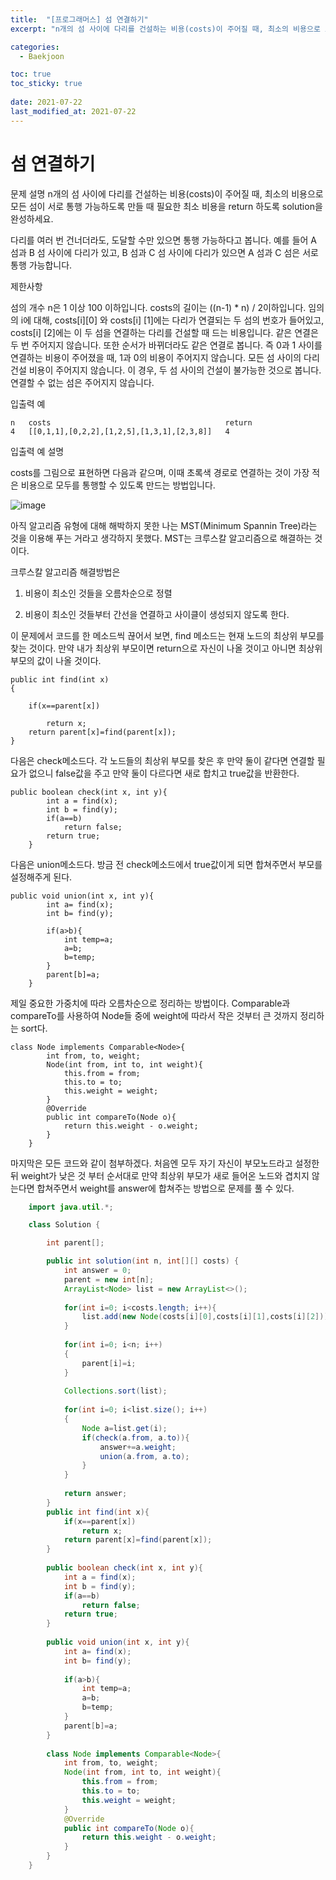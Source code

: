 ```yaml
---
title:  "[프로그래머스] 섬 연결하기"
excerpt: "n개의 섬 사이에 다리를 건설하는 비용(costs)이 주어질 때, 최소의 비용으로 모든 섬이 서로 통행 가능하도록 만들 때 필요한 최소 비용을 return 하도록 solution을 완성하세요."

categories:
  - Baekjoon

toc: true
toc_sticky: true
 
date: 2021-07-22
last_modified_at: 2021-07-22
---
```


# 섬 연결하기

문제 설명
n개의 섬 사이에 다리를 건설하는 비용(costs)이 주어질 때, 최소의 비용으로 모든 섬이 서로 통행 가능하도록 만들 때 필요한 최소 비용을 return 하도록 solution을 완성하세요.

다리를 여러 번 건너더라도, 도달할 수만 있으면 통행 가능하다고 봅니다. 예를 들어 A 섬과 B 섬 사이에 다리가 있고, B 섬과 C 섬 사이에 다리가 있으면 A 섬과 C 섬은 서로 통행 가능합니다.

제한사항

섬의 개수 n은 1 이상 100 이하입니다.
costs의 길이는 ((n-1) * n) / 2이하입니다.
임의의 i에 대해, costs[i][0] 와 costs[i] [1]에는 다리가 연결되는 두 섬의 번호가 들어있고, costs[i] [2]에는 이 두 섬을 연결하는 다리를 건설할 때 드는 비용입니다.
같은 연결은 두 번 주어지지 않습니다. 또한 순서가 바뀌더라도 같은 연결로 봅니다. 즉 0과 1 사이를 연결하는 비용이 주어졌을 때, 1과 0의 비용이 주어지지 않습니다.
모든 섬 사이의 다리 건설 비용이 주어지지 않습니다. 이 경우, 두 섬 사이의 건설이 불가능한 것으로 봅니다.
연결할 수 없는 섬은 주어지지 않습니다.

입출력 예

    n	costs	                                    return
    4	[[0,1,1],[0,2,2],[1,2,5],[1,3,1],[2,3,8]]	4

입출력 예 설명

costs를 그림으로 표현하면 다음과 같으며, 이때 초록색 경로로 연결하는 것이 가장 적은 비용으로 모두를 통행할 수 있도록 만드는 방법입니다.

![image](https://user-images.githubusercontent.com/64392631/126606038-be03c224-fcf5-4edf-bb2a-daa1d4f68f83.png)

아직 알고리즘 유형에 대해 해박하지 못한 나는 MST(Minimum Spannin Tree)라는 것을 이용해 푸는 거라고 생각하지 못했다. MST는 크루스칼 알고리즘으로 해결하는 것이다.

크루스칼 알고리즘 해결방법은

1. 비용이 최소인 것들을 오름차순으로 정렬

2. 비용이 최소인 것들부터 간선을 연결하고 사이클이 생성되지 않도록 한다.
   
이 문제에서 코드를 한 메소드씩 끊어서 보면,
find 메소드는 현재 노드의 최상위 부모를 찾는 것이다. 만약 내가 최상위 부모이면 return으로 자신이 나올 것이고 아니면 최상위 부모의 값이 나올 것이다.

    public int find(int x)
    {
        
        if(x==parent[x])

            return x;
        return parent[x]=find(parent[x]);
    }

다음은 check메소드다. 각 노드들의 최상위 부모를 찾은 후 만약 둘이 같다면 연결할 필요가 없으니 false값을 주고 만약 둘이 다르다면 새로 합치고 true값을 반환한다.

    public boolean check(int x, int y){
            int a = find(x);
            int b = find(y);
            if(a==b)
                return false;
            return true;
        }

다음은 union메소드다. 방금 전 check메소드에서 true값이게 되면 합쳐주면서 부모를 설정해주게 된다.

    public void union(int x, int y){
            int a= find(x);
            int b= find(y);
            
            if(a>b){
                int temp=a;
                a=b;
                b=temp;
            }
            parent[b]=a;
        }

제일 중요한 가중치에 따라 오름차순으로 정리하는 방법이다. Comparable과 compareTo를 사용하여 Node들 중에 weight에 따라서 작은 것부터 큰 것까지 정리하는 sort다.

    class Node implements Comparable<Node>{
            int from, to, weight;
            Node(int from, int to, int weight){
                this.from = from;
                this.to = to;
                this.weight = weight;
            }
            @Override
            public int compareTo(Node o){
                return this.weight - o.weight;
            }
        }

마지막은 모든 코드와 같이 첨부하겠다. 처음엔 모두 자기 자신이 부모노드라고 설정한 뒤 weight가 낮은 것 부터 순서대로 만약 최상위 부모가 새로 들어온 노드와 겹치지 않는다면 합쳐주면서 weight를 answer에 합쳐주는 방법으로 문제를 풀 수 있다.

```java
    import java.util.*;

    class Solution {

        int parent[];

        public int solution(int n, int[][] costs) {
            int answer = 0;
            parent = new int[n];
            ArrayList<Node> list = new ArrayList<>();
            
            for(int i=0; i<costs.length; i++){
                list.add(new Node(costs[i][0],costs[i][1],costs[i][2]));
            }
            
            for(int i=0; i<n; i++)
            {
                parent[i]=i;
            }
            
            Collections.sort(list);
            
            for(int i=0; i<list.size(); i++)
            {
                Node a=list.get(i);
                if(check(a.from, a.to)){
                    answer+=a.weight;
                    union(a.from, a.to);
                }
            }
            
            return answer;
        }
        public int find(int x){
            if(x==parent[x])
                return x;
            return parent[x]=find(parent[x]);
        }
        
        public boolean check(int x, int y){
            int a = find(x);
            int b = find(y);
            if(a==b)
                return false;
            return true;
        }
        
        public void union(int x, int y){
            int a= find(x);
            int b= find(y);
            
            if(a>b){
                int temp=a;
                a=b;
                b=temp;
            }
            parent[b]=a;
        }
        
        class Node implements Comparable<Node>{
            int from, to, weight;
            Node(int from, int to, int weight){
                this.from = from;
                this.to = to;
                this.weight = weight;
            }
            @Override
            public int compareTo(Node o){
                return this.weight - o.weight;
            }
        }
    }
```
